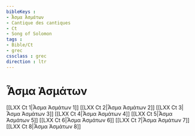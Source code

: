```yaml
---
bibleKeys : 
- Ἆσμα Ἀσμάτων
- Cantique des cantiques
- Ct
- Song of Solomon
tags : 
- Bible/Ct
- grec
cssclass : grec
direction : ltr
---
```


# Ἆσμα Ἀσμάτων

[[LXX Ct 1|Ἆσμα Ἀσμάτων 1]]
[[LXX Ct 2|Ἆσμα Ἀσμάτων 2]]
[[LXX Ct 3|Ἆσμα Ἀσμάτων 3]]
[[LXX Ct 4|Ἆσμα Ἀσμάτων 4]]
[[LXX Ct 5|Ἆσμα Ἀσμάτων 5]]
[[LXX Ct 6|Ἆσμα Ἀσμάτων 6]]
[[LXX Ct 7|Ἆσμα Ἀσμάτων 7]]
[[LXX Ct 8|Ἆσμα Ἀσμάτων 8]]
